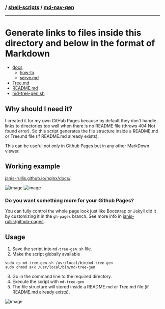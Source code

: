 ### / [shell-scripts](../) / [md-nav-gen](.)

-----------------------------------------------------------------------------------

# Generate links to files inside this directory and below in the format of Markdown

 * [docs](./docs)
   * [how-to](./docs/how-to)
   * [serve.md](./docs/how-to/serve.md)
 * [Tree.md](./Tree.md)
 * [README.md](./README.md)
 * [md-tree-gen.sh](./md-tree-gen.sh)

## Why should I need it?

I created it for my own GitHub Pages because by default they don't handle links to 
directories too well when there is no README file (throws 404 Not found error). 
So this script generates the file structure inside a README.md or Tree.md file
(if README.md already exists).

This can be useful not only in Github Pages but in any other MarkDown viewer.

## Working example
[janis-rullis.github.io/nginx/docs/](https://janis-rullis.github.io/nginx/docs/).

![image](images/github-example.png)
![image](images/github-page-example.png)


### Do you want something more for your Github Pages?
You can fully control the whole page look just like Bootstrap or Jekyll did it by
customizing it in the `gh-pages` branch. See more info in [janis-rullis/github-pages](https://github.com/janis-rullis/github-pages).

## Usage
1. Save the script into `md-tree-gen.sh` file.
2. Make the script globally available
```
sudo cp md-tree-gen.sh /usr/local/bin/md-tree-gen
sudo chmod a+x /usr/local/bin/md-tree-gen
```
3. Go in the command line to the required directory.
4. Execute the script with `md-tree-gen`
5. The file structure will stored inside a README.md or Tree.md file
 (if README.md already exists).

![image](images/gen-example.png)
